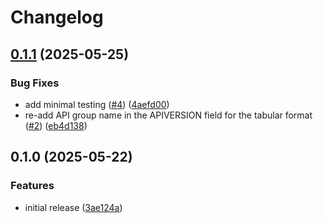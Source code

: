 # Changelog

## [0.1.1](https://github.com/Izzette/kubectl-api-resource-versions/compare/v0.1.0...v0.1.1) (2025-05-25)


### Bug Fixes

* add minimal testing ([#4](https://github.com/Izzette/kubectl-api-resource-versions/issues/4)) ([4aefd00](https://github.com/Izzette/kubectl-api-resource-versions/commit/4aefd0075bb6cb4153b3b9f311a79295cbd90744))
* re-add API group name in the APIVERSION field for the tabular format ([#2](https://github.com/Izzette/kubectl-api-resource-versions/issues/2)) ([eb4d138](https://github.com/Izzette/kubectl-api-resource-versions/commit/eb4d138afeff7453e8829e823ff23fb7bd789128))

## 0.1.0 (2025-05-22)


### Features

* initial release ([3ae124a](https://github.com/Izzette/kubectl-api-resource-versions/commit/3ae124a8be07c0338f0cee9e986f5d403c805151))
